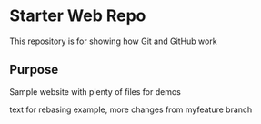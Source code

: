 # Starter Web Repo

This repository is for showing how Git and GitHub work

## Purpose

Sample website with plenty of files for demos

text for rebasing example, more changes from myfeature branch